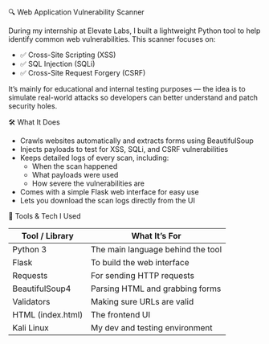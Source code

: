 

 🔍 Web Application Vulnerability Scanner

During my internship at Elevate Labs, I built a lightweight Python tool to help identify common web vulnerabilities. This scanner focuses on:

- ✅ Cross-Site Scripting (XSS)  
- ✅ SQL Injection (SQLi)  
- ✅ Cross-Site Request Forgery (CSRF)  

It’s mainly for educational and internal testing purposes — the idea is to simulate real-world attacks so developers can better understand and patch security holes.


 🛠️ What It Does

- Crawls websites automatically and extracts forms using BeautifulSoup  
- Injects payloads to test for XSS, SQLi, and CSRF vulnerabilities  
- Keeps detailed logs of every scan, including:  
  - When the scan happened  
  - What payloads were used  
  - How severe the vulnerabilities are  
- Comes with a simple Flask web interface for easy use  
- Lets you download the scan logs directly from the UI  



 🚀 Tools & Tech I Used

| Tool / Library     | What It’s For                              |
|--------------------|--------------------------------------------|
| Python 3           | The main language behind the tool          |
| Flask              | To build the web interface                  |
| Requests           | For sending HTTP requests                    |
| BeautifulSoup4     | Parsing HTML and grabbing forms             |
| Validators         | Making sure URLs are valid                   |
| HTML (index.html)  | The frontend UI                              |
| Kali Linux         | My dev and testing environment               |

